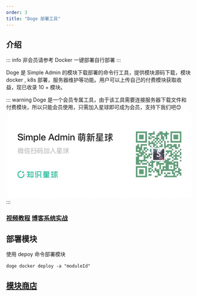 ```yaml
---
order: 3
title: "Doge 部署工具"
---
```


## 介绍

::: info 
非会员请参考 Docker 一键部署自行部署
:::

Doge 是 Simple Admin 的模块下载部署的命令行工具，提供模块源码下载，模块 docker , k8s 部署，服务器维护等功能。用户可以上传自己的付费模块获取收益，现已收录 10 + 模块。


::: warning
Doge 是一个会员专属工具，由于该工具需要连接服务器下载文件和付费模块，所以只能会员使用，只需加入星球即可成为会员，支持下我们吧😊
![qrcode](/assets/planet.png)
:::

### [视频教程](https://www.bilibili.com/video/BV1vg4y1Z7hK/?share_source=copy_web&vd_source=f045c6cd68640dbfa7188638af9c7b03) [博客系统实战](https://space.bilibili.com/9872669/channel/collectiondetail?sid=2007668)

## 部署模块

使用 depoy 命令部署模块

```shell
doge docker deploy -a "moduleId"
```

## [模块商店](https://doge.ryansu.tech/store/index)